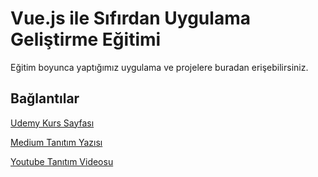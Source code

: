 # Vue.js ile Sıfırdan Uygulama Geliştirme Eğitimi

Eğitim boyunca yaptığımız uygulama ve projelere buradan erişebilirsiniz.


## Bağlantılar

[Udemy Kurs Sayfası](https://bit.ly/vuejs-egitimi)

[Medium Tanıtım Yazısı](https://medium.com/@cemgunduz/vue-js-ile-s%C4%B1f%C4%B1rdan-uygulama-geli%C5%9Ftirme-e%C4%9Fitimi-9cec6b3e4a54)

[Youtube Tanıtım Videosu](https://youtu.be/wvD0RkoKFyQ)